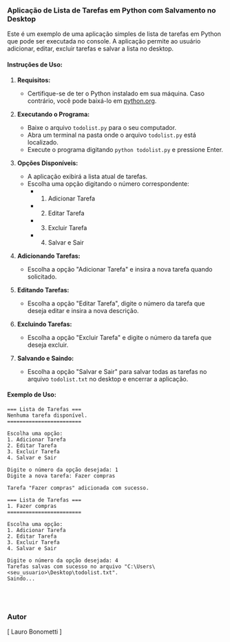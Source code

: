 ### Aplicação de Lista de Tarefas em Python com Salvamento no Desktop

Este é um exemplo de uma aplicação simples de lista de tarefas em Python que pode ser executada no console. A aplicação permite ao usuário adicionar, editar, excluir tarefas e salvar a lista no desktop.

#### Instruções de Uso:

1. **Requisitos:**
   - Certifique-se de ter o Python instalado em sua máquina. Caso contrário, você pode baixá-lo em [python.org](https://www.python.org/downloads/).

2. **Executando o Programa:**
   - Baixe o arquivo `todolist.py` para o seu computador.
   - Abra um terminal na pasta onde o arquivo `todolist.py` está localizado.
   - Execute o programa digitando `python todolist.py` e pressione Enter.

3. **Opções Disponíveis:**
   - A aplicação exibirá a lista atual de tarefas.
   - Escolha uma opção digitando o número correspondente:
     - 1. Adicionar Tarefa
     - 2. Editar Tarefa
     - 3. Excluir Tarefa
     - 4. Salvar e Sair

4. **Adicionando Tarefas:**
   - Escolha a opção "Adicionar Tarefa" e insira a nova tarefa quando solicitado.

5. **Editando Tarefas:**
   - Escolha a opção "Editar Tarefa", digite o número da tarefa que deseja editar e insira a nova descrição.

6. **Excluindo Tarefas:**
   - Escolha a opção "Excluir Tarefa" e digite o número da tarefa que deseja excluir.

7. **Salvando e Saindo:**
   - Escolha a opção "Salvar e Sair" para salvar todas as tarefas no arquivo `todolist.txt` no desktop e encerrar a aplicação.

#### Exemplo de Uso:

```
=== Lista de Tarefas ===
Nenhuma tarefa disponível.
========================

Escolha uma opção:
1. Adicionar Tarefa
2. Editar Tarefa
3. Excluir Tarefa
4. Salvar e Sair

Digite o número da opção desejada: 1
Digite a nova tarefa: Fazer compras

Tarefa "Fazer compras" adicionada com sucesso.

=== Lista de Tarefas ===
1. Fazer compras
========================

Escolha uma opção:
1. Adicionar Tarefa
2. Editar Tarefa
3. Excluir Tarefa
4. Salvar e Sair

Digite o número da opção desejada: 4
Tarefas salvas com sucesso no arquivo "C:\Users\<seu_usuario>\Desktop\todolist.txt".
Saindo...
```
<br>
<br>

### Autor<br>
[ Lauro Bonometti ]
<br>
<br>

